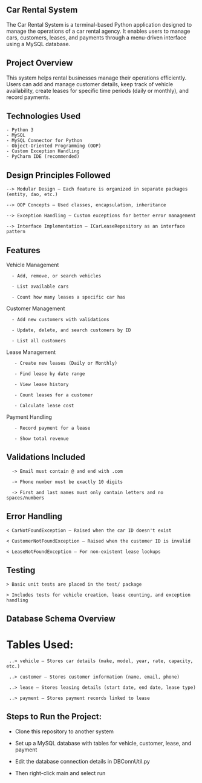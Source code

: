 ## Car Rental System
The Car Rental System is a terminal-based Python application designed to manage the operations of a car rental agency. It enables users to manage cars, customers, leases, and payments through a menu-driven interface using a MySQL database.

## Project Overview
This system helps rental businesses manage their operations efficiently. Users can add and manage customer details, keep track of vehicle availability, create leases for specific time periods (daily or monthly), and record payments.

## Technologies Used

    - Python 3
    - MySQL
    - MySQL Connector for Python
    - Object-Oriented Programming (OOP)
    - Custom Exception Handling
    - PyCharm IDE (recommended)

##  Design Principles Followed

    --> Modular Design – Each feature is organized in separate packages (entity, dao, etc.)

    --> OOP Concepts – Used classes, encapsulation, inheritance

    --> Exception Handling – Custom exceptions for better error management

    --> Interface Implementation – ICarLeaseRepository as an interface pattern  

## Features

 Vehicle Management

      - Add, remove, or search vehicles

      - List available cars

      - Count how many leases a specific car has

 Customer Management
 
      - Add new customers with validations

      - Update, delete, and search customers by ID

      - List all customers

Lease Management

       - Create new leases (Daily or Monthly)

       - Find lease by date range

       - View lease history

       - Count leases for a customer

       - Calculate lease cost

Payment Handling

       - Record payment for a lease

       - Show total revenue

## Validations Included

      -> Email must contain @ and end with .com

      -> Phone number must be exactly 10 digits

      -> First and last names must only contain letters and no spaces/numbers 

## Error Handling

    < CarNotFoundException – Raised when the car ID doesn't exist

    < CustomerNotFoundException – Raised when the customer ID is invalid

    < LeaseNotFoundException – For non-existent lease lookups


## Testing

    > Basic unit tests are placed in the test/ package

    > Includes tests for vehicle creation, lease counting, and exception handling

## Database Schema Overview

# Tables Used:

     ..> vehicle – Stores car details (make, model, year, rate, capacity, etc.)

     ..> customer – Stores customer information (name, email, phone)

     ..> lease – Stores leasing details (start date, end date, lease type)

     ..> payment – Stores payment records linked to lease

## Steps to Run the Project:

   - Clone this repository to another system

   - Set up a MySQL database with tables for vehicle, customer, lease, and payment

   - Edit the database connection details in DBConnUtil.py

   - Then right-click main and select run

  

